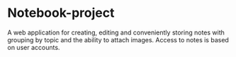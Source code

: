 # Notebook-project
A web application for creating, editing and conveniently storing notes with grouping by topic and the ability to attach images. Access to notes is based on user accounts.
